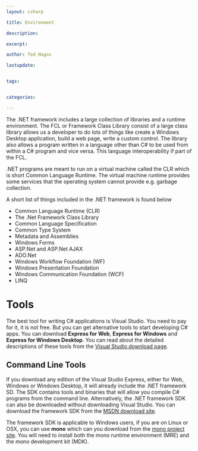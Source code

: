 ```yaml
---
layout: csharp

title: Environment

description: 

excerpt: 

author: Ted Hagos

lastupdate: 


tags:


categories:

---
```



The .NET framework includes a large collection of libraries and a runtime environment. The FCL or Framework Class Library consist of a large class library allows us a developer to do lots of things like create a Windows Desktop application, build a web page, write a custom control. The library also allows a program written in a language other than C# to be used from within a C# program and vice versa. This language interoperability if part of the FCL.

.NET programs are meant to run on a virtual machine called the CLR which is short Common Language Runtime. The virtual machine runtime provides some services that the operating system cannot provide e.g. garbage collection. 

A short list of things included in the .NET framework is found below

-   Common Language Runtime (CLR)
-   The .Net Framework Class Library
-   Common Language Specification
-   Common Type System
-   Metadata and Assemblies
-   Windows Forms
-   ASP.Net and ASP.Net AJAX
-   ADO.Net
-   Windows Workflow Foundation (WF)
-   Windows Presentation Foundation
-   Windows Communication Foundation (WCF)
-   LINQ

# Tools

The best tool for writing C# applications is Visual Studio. You need to pay for it, it is not free. But you can get alternative tools to start developing C# apps. You can download **Express for Web**, **Express for Windows** and **Express for Windows Desktop**. You can read about the detailed descriptions of these tools from the [Visual Studio download page](http://www.visualstudio.com/en-us/products/visual-studio-express-vs.aspx).

## Command Line Tools

If you download any edition of the Visual Studio Express, either for Web, Windows or Windows Desktop, it will already include the .NET framework SD. The SDK contains tools and binaries that will allow you compile C# programs from the command line. Alternatively, the .NET framework SDK can also be downloaded without downloading Visual Studio.  You can download the framework SDK from the [MSDN download site](http://msdn.microsoft.com/en-us/vstudio/aa496123.aspx).

The framework SDK is applicable to Windows users, if you are on Linux or OSX, you can use **mono** which can you download from the [mono project site](http://www.mono-project.com/download/). You will need to install both the mono runtime environment (MRE) and the mono development kit (MDK).

